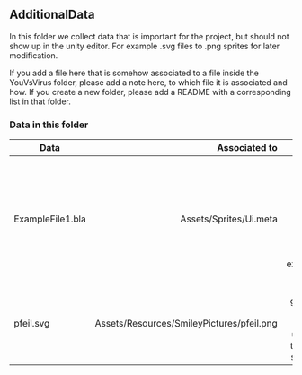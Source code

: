 ## AdditionalData

In this folder we collect data that is important for the project, but should not show up in the unity editor.
For example .svg files to .png sprites for later modification.

If you add a file here that is somehow associated to a file inside the YouVsVirus folder, please add a note here,
to which file it is associated and how.
If you create a new folder, please add a README with a corresponding list in that folder.


### Data in this folder

|Data                   |	Associated to	         |  Note       |
|-----------------------|-----------------------:|------------:|
|ExampleFile1.bla       | Assets/Sprites/Ui.meta | This item does not exist. This row serves as an example entry. |
|pfeil.svg              | Assets/Resources/SmileyPictures/pfeil.png | Vector graphic for the arrow used in the end screen. |                       |                        |             |
